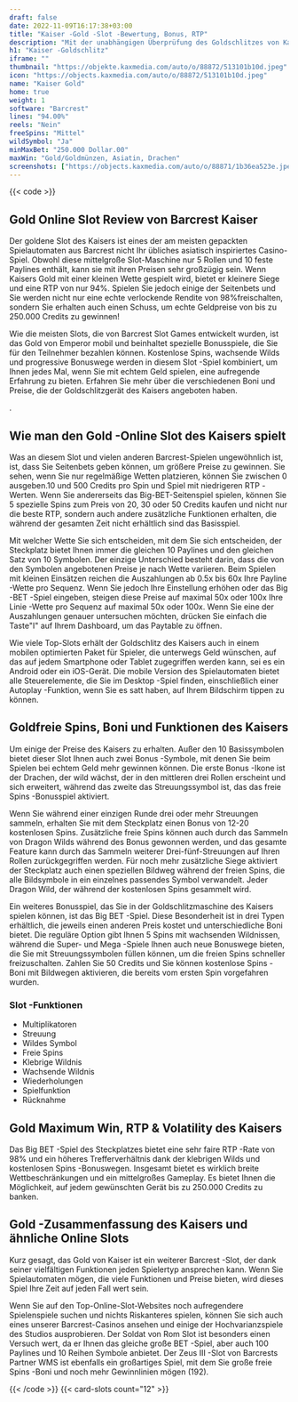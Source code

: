 ```yaml
---
draft: false
date: 2022-11-09T16:17:38+03:00
title: "Kaiser -Gold -Slot -Bewertung, Bonus, RTP"
description: "Mit der unabhängigen Überprüfung des Goldschlitzes von Kaiser aus Barcrest können Sie kostenlos oder echtes Geld spielen und hier einen Bonus erhalten!"
h1: "Kaiser -Goldschlitz"
iframe: ""
thumbnail: "https://objekte.kaxmedia.com/auto/o/88872/513101b10d.jpeg"
icon: "https://objects.kaxmedia.com/auto/o/88872/513101b10d.jpeg"
name: "Kaiser Gold"
home: true
weight: 1
software: "Barcrest"
lines: "94.00%"
reels: "Nein"
freeSpins: "Mittel"
wildSymbol: "Ja"
minMaxBet: "250.000 Dollar.00"
maxWin: "Gold/Goldmünzen, Asiatin, Drachen"
screenshots: ["https://objects.kaxmedia.com/auto/o/88871/1b36ea523e.jpeg"]
---
```


{{< code >}}<h2>Gold Online Slot Review von Barcrest Kaiser</h2><p>Der goldene Slot des Kaisers ist eines der am meisten gepackten Spielautomaten aus Barcrest nicht Ihr übliches asiatisch inspiriertes Casino-Spiel. Obwohl diese mittelgroße Slot-Maschine nur 5 Rollen und 10 feste Paylines enthält, kann sie mit ihren Preisen sehr großzügig sein. Wenn Kaisers Gold mit einer kleinen Wette gespielt wird, bietet er kleinere Siege und eine RTP von nur 94%. Spielen Sie jedoch einige der Seitenbets und Sie werden nicht nur eine echte verlockende Rendite von 98%freischalten, sondern Sie erhalten auch einen Schuss, um echte Geldpreise von bis zu 250.000 Credits zu gewinnen!</p><p>Wie die meisten Slots, die von Barcrest Slot Games entwickelt wurden, ist das Gold von Emperor mobil und beinhaltet spezielle Bonusspiele, die Sie für den Teilnehmer bezahlen können. Kostenlose Spins, wachsende Wilds und progressive Bonuswege werden in diesem Slot -Spiel kombiniert, um Ihnen jedes Mal, wenn Sie mit echtem Geld spielen, eine aufregende Erfahrung zu bieten. Erfahren Sie mehr über die verschiedenen Boni und Preise, die der Goldschlitzgerät des Kaisers angeboten haben.</p>.<h2>Wie man den Gold -Online Slot des Kaisers spielt</h2><p>Was an diesem Slot und vielen anderen Barcrest-Spielen ungewöhnlich ist, ist, dass Sie Seitenbets geben können, um größere Preise zu gewinnen. Sie sehen, wenn Sie nur regelmäßige Wetten platzieren, können Sie zwischen 0 ausgeben.10 und 500 Credits pro Spin und Spiel mit niedrigeren RTP -Werten. Wenn Sie andererseits das Big-BET-Seitenspiel spielen, können Sie 5 spezielle Spins zum Preis von 20, 30 oder 50 Credits kaufen und nicht nur die beste RTP, sondern auch andere zusätzliche Funktionen erhalten, die während der gesamten Zeit nicht erhältlich sind das Basisspiel.</p><p>Mit welcher Wette Sie sich entscheiden, mit dem Sie sich entscheiden, der Steckplatz bietet Ihnen immer die gleichen 10 Paylines und den gleichen Satz von 10 Symbolen. Der einzige Unterschied besteht darin, dass die von den Symbolen angebotenen Preise je nach Wette variieren. Beim Spielen mit kleinen Einsätzen reichen die Auszahlungen ab 0.5x bis 60x Ihre Payline -Wette pro Sequenz. Wenn Sie jedoch Ihre Einstellung erhöhen oder das Big -BET -Spiel eingeben, steigen diese Preise auf maximal 50x oder 100x Ihre Linie -Wette pro Sequenz auf maximal 50x oder 100x. Wenn Sie eine der Auszahlungen genauer untersuchen möchten, drücken Sie einfach die Taste"I" auf Ihrem Dashboard, um das Paytable zu öffnen.</p><p>Wie viele Top-Slots erhält der Goldschlitz des Kaisers auch in einem mobilen optimierten Paket für Spieler, die unterwegs Geld wünschen, auf das auf jedem Smartphone oder Tablet zugegriffen werden kann, sei es ein Android oder ein iOS-Gerät. Die mobile Version des Spielautomaten bietet alle Steuerelemente, die Sie im Desktop -Spiel finden, einschließlich einer Autoplay -Funktion, wenn Sie es satt haben, auf Ihrem Bildschirm tippen zu können.</p><h2>Goldfreie Spins, Boni und Funktionen des Kaisers</h2><p>Um einige der Preise des Kaisers zu erhalten. Außer den 10 Basissymbolen bietet dieser Slot Ihnen auch zwei Bonus -Symbole, mit denen Sie beim Spielen bei echtem Geld mehr gewinnen können. Die erste Bonus -Ikone ist der Drachen, der wild wächst, der in den mittleren drei Rollen erscheint und sich erweitert, während das zweite das Streuungssymbol ist, das das freie Spins -Bonusspiel aktiviert.</p><p>Wenn Sie während einer einzigen Runde drei oder mehr Streuungen sammeln, erhalten Sie mit dem Steckplatz einen Bonus von 12-20 kostenlosen Spins. Zusätzliche freie Spins können auch durch das Sammeln von Dragon Wilds während des Bonus gewonnen werden, und das gesamte Feature kann durch das Sammeln weiterer Drei-fünf-Streuungen auf Ihren Rollen zurückgegriffen werden. Für noch mehr zusätzliche Siege aktiviert der Steckplatz auch einen speziellen Bildweg während der freien Spins, die alle Bildsymbole in ein einzelnes passendes Symbol verwandelt. Jeder Dragon Wild, der während der kostenlosen Spins gesammelt wird.</p><p> Ein weiteres Bonusspiel, das Sie in der Goldschlitzmaschine des Kaisers spielen können, ist das Big BET -Spiel. Diese Besonderheit ist in drei Typen erhältlich, die jeweils einen anderen Preis kostet und unterschiedliche Boni bietet. Die reguläre Option gibt Ihnen 5 Spins mit wachsenden Wildnissen, während die Super- und Mega -Spiele Ihnen auch neue Bonuswege bieten, die Sie mit Streuungssymbolen füllen können, um die freien Spins schneller freizuschalten. Zahlen Sie 50 Credits und Sie können kostenlose Spins -Boni mit Bildwegen aktivieren, die bereits vom ersten Spin vorgefahren wurden.</p><h3>
Slot -Funktionen</h3><ul>
<li></span>
Multiplikatoren</li>
<li></span>
Streuung</li>
<li></span>
Wildes Symbol</li>
<li></span>
Freie Spins</li>
<li></span>
Klebrige Wildnis</li>
<li></span>
Wachsende Wildnis</li>
<li></span>
Wiederholungen</li>
<li></span>
Spielfunktion</li>
<li></span>
Rücknahme</li></ul><h2>Gold Maximum Win, RTP & Volatility des Kaisers</h2><p> Das Big BET -Spiel des Steckplatzes bietet eine sehr faire RTP -Rate von 98% und ein höheres Trefferverhältnis dank der klebrigen Wilds und kostenlosen Spins -Bonuswegen. Insgesamt bietet es wirklich breite Wettbeschränkungen und ein mittelgroßes Gameplay. Es bietet Ihnen die Möglichkeit, auf jedem gewünschten Gerät bis zu 250.000 Credits zu banken.</p><h2>Gold -Zusammenfassung des Kaisers und ähnliche Online Slots</h2><p>Kurz gesagt, das Gold von Kaiser ist ein weiterer Barcrest -Slot, der dank seiner vielfältigen Funktionen jeden Spielertyp ansprechen kann. Wenn Sie Spielautomaten mögen, die viele Funktionen und Preise bieten, wird dieses Spiel Ihre Zeit auf jeden Fall wert sein.</p><p>Wenn Sie auf den Top-Online-Slot-Websites noch aufregendere Spielenspiele suchen und nichts Riskanteres spielen, können Sie sich auch eines unserer Barcrest-Casinos ansehen und einige der Hochvarianzspiele des Studios ausprobieren. Der Soldat von Rom Slot ist besonders einen Versuch wert, da er Ihnen das gleiche große BET -Spiel, aber auch 100 Paylines und 10 Reihen Symbole anbietet. Der Zeus III -Slot von Barcrests Partner WMS ist ebenfalls ein großartiges Spiel, mit dem Sie große freie Spins -Boni und noch mehr Gewinnlinien mögen (192).</p>{{< /code >}}
 {{< card-slots count="12" >}}